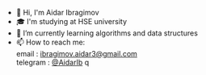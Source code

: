 - 👋 Hi, I'm Aidar Ibragimov
- 🎓 I'm studying at HSE university
- 🌱 I’m currently learning algorithms and data structures
- 📫 How to reach me:\
      email : [ibragimov.aidar3@gmail.com](mailto:ibragimov.aidar3@gmail.com) \
      telegram : [@AidarIb](https://t.me/AidarIb)
q
